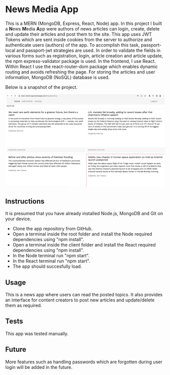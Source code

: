 # News Media App

This is a MERN (MongoDB, Express, React, Node) app. In this project I built  a **N**ews **M**edia
**A**pp were authors of news articles can login, create, delete and update their articles and post them to the site. This app uses JWT Tokens which are sent inside cookies from the server to authorize and authenticate users (authors) of the app. To accomplish this task, passport-local and passport-jwt strategies are used.
In order to validate the fields in various forms such as registration, login, article creation and article update, the npm express-validator package is used. In the frontend, I use React. Within React I use the react-router-dom package which enables dynamic routing and avoids refreshing the page. For storing the articles and user information, MongoDB (NoSQL) database is used.


Below is a snapshot of the project.

![News Media App](./Assets/newsApp.png)

## Instructions
It is presumed that you have already installed Node.js, MongoDB and Git on your device.
* Clone the app repository from GitHub.
* Open a terminal inside the root folder and install the Node required dependencies using "npm install".
* Open a terminal inside the client folder and install the React required dependencies using "npm install".
* In the Node terminal run "npm start".
* In the React terminal run "npm start".
* The app should succesfully load.


## Usage
This is a news app where users can read the posted topics.
It also provides an interface for content creators to post new articles and update/delete them as required.

## Tests
This app was tested manually.

## Future
More features such as handling passwords which are forgotten during user login will be added in the future.


  
  


















